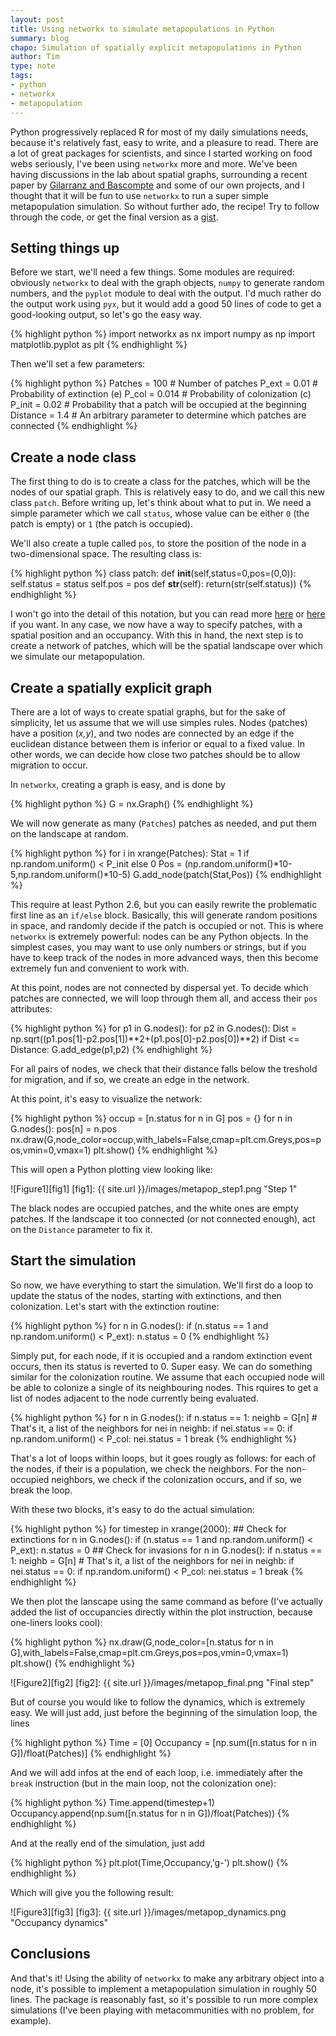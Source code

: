 ```yaml
---
layout: post
title: Using networkx to simulate metapopulations in Python
summary: blog
chapo: Simulation of spatially explicit metapopulations in Python
author: Tim
type: note
tags:
- python
- networkx
- metapopulation
---
```


Python progressively replaced R for most of my daily simulations needs, because it's relatively fast, easy to write, and a pleasure to read. There are a lot of great packages for scientists, and since I started working on food webs seriously, I've been using `networkx` more and more. We've been having discussions in the lab about spatial graphs, surrounding a recent paper by [Gilarranz and Bascompte](http://www.ncbi.nlm.nih.gov/pubmed/22155351) and some of our own projects, and I thought that it will be fun to use `networkx` to run a super simple metapopulation simulation. So without further ado, the recipe! Try to follow through the code, or get the final version as a [gist](https://gist.github.com/2725839).

## Setting things up

Before we start, we'll need a few things. Some modules are required: obviously `networkx` to deal with the graph objects, `numpy` to generate random numbers, and the `pyplot` module to deal with the output. I'd much rather do the output work using `pyx`, but it would add a good 50 lines of code to get a good-looking output, so let's go the easy way.

{% highlight python %}
import networkx as nx
import numpy as np
import matplotlib.pyplot as plt
{% endhighlight %}

Then we'll set a few parameters:

{% highlight python %}
Patches = 100   # Number of patches
P_ext = 0.01    # Probability of extinction (e)
P_col = 0.014   # Probability of colonization (c)
P_init = 0.02   # Probability that a patch will be occupied at the beginning
Distance = 1.4  # An arbitrary parameter to determine which patches are connected
{% endhighlight %}

## Create a node class

The first thing to do is to create a class for the patches, which will be the nodes of our spatial graph. This is relatively easy to do, and we call this new class `patch`. Before writing up, let's think about what to put in. We need a simple parameter which we call `status`, whose value can be either `0` (the patch is empty) or `1` (the patch is occupied).

We'll also create a tuple called `pos`, to store the position of the node in a two-dimensional space. The resulting class is:

{% highlight python %}
class patch:
    def __init__(self,status=0,pos=(0,0)):
        self.status = status
        self.pos = pos
    def __str__(self):
        return(str(self.status))
{% endhighlight %}

I won't go into the detail of this notation, but you can read more [here](http://www.penzilla.net/tutorials/python/classes/) or [here](http://jhamrick.mit.edu/2011/05/18/an-introduction-to-classes-and-inheritance-in-python/) if you want. In any case, we now have a way to specify patches, with a spatial position and an occupancy. With this in hand, the next step is to create a network of patches, which will be the spatial landscape over which we simulate our metapopulation.

## Create a spatially explicit graph

There are a lot of ways to create spatial graphs, but for the sake of simplicity, let us assume that we will use simples rules. Nodes (patches) have a position (*x,y*), and two nodes are connected by an edge if the euclidean distance between them is inferior or equal to a fixed value. In other words, we can decide how close two patches should be to allow migration to occur.

In `networkx`, creating a graph is easy, and is done by

{% highlight python %}
G = nx.Graph()
{% endhighlight %}

We will now generate as many (`Patches`) patches as needed, and put them on the landscape at random.

{% highlight python %}
for i in xrange(Patches):
    Stat = 1 if np.random.uniform() < P_init else 0
    Pos  = (np.random.uniform()*10-5,np.random.uniform()*10-5)
    G.add_node(patch(Stat,Pos))
{% endhighlight %}

This require at least Python 2.6, but you can easily rewrite the problematic first line as an `if/else` block. Basically, this will generate random positions in space, and randomly decide if the patch is occupied or not. This is where `networkx` is extremely powerful: nodes can be any Python objects. In the simplest cases, you may want to use only numbers or strings, but if you have to keep track of the nodes in more advanced ways, then this become extremely fun and convenient to work with.

At this point, nodes are not connected by dispersal yet. To decide which patches are connected, we will loop through them all, and access their `pos` attributes:

{% highlight python %}
for p1 in G.nodes():
    for p2 in G.nodes():
        Dist = np.sqrt((p1.pos[1]-p2.pos[1])**2+(p1.pos[0]-p2.pos[0])**2)
        if Dist <= Distance:
            G.add_edge(p1,p2)
{% endhighlight %}

For all pairs of nodes, we check that their distance falls below the treshold for migration, and if so, we create an edge in the network.

At this point, it's easy to visualize the network:

{% highlight python %}
occup = [n.status for n in G]
pos = {}
for n in G.nodes():
    pos[n] = n.pos
nx.draw(G,node_color=occup,with_labels=False,cmap=plt.cm.Greys,pos=pos,vmin=0,vmax=1)
plt.show()
{% endhighlight %}

This will open a Python plotting view looking like:

![Figure1][fig1]
[fig1]: {{ site.url }}/images/metapop_step1.png  "Step 1"

The black nodes are occupied patches, and the white ones are empty patches. If the landscape it too connected (or not connected enough), act on the `Distance` parameter to fix it.

## Start the simulation

So now, we have everything to start the simulation. We'll first do a loop to update the status of the nodes, starting with extinctions, and then colonization. Let's start with the extinction routine:

{% highlight python %}
for n in G.nodes():
    if (n.status == 1 and np.random.uniform() < P_ext):
        n.status = 0
{% endhighlight %}

Simply put, for each node, if it is occupied and a random extinction event occurs, then its status is reverted to 0. Super easy. We can do something similar for the colonization routine. We assume that each occupied node will be able to colonize a single of its neighbouring nodes. This rquires to get a list of nodes adjacent to the node currently being evaluated.

{% highlight python %}
for n in G.nodes():
    if n.status == 1:
        neighb = G[n] # That's it, a list of the neighbors
        for nei in neighb:
            if nei.status == 0:
                if np.random.uniform() < P_col:
                    nei.status = 1
                    break
{% endhighlight %}

That's a lot of loops within loops, but it goes rougly as follows: for each of the nodes, if their is a population, we check the neighbors. For the non-occupied neighbors, we check if the colonization occurs, and if so, we break the loop.

With these two blocks, it's easy to do the actual simulation:

{% highlight python %}
for timestep in xrange(2000):
    ## Check for extinctions
    for n in G.nodes():
        if (n.status == 1 and np.random.uniform() < P_ext):
            n.status = 0
    ## Check for invasions
    for n in G.nodes():
        if n.status == 1:
            neighb = G[n] # That's it, a list of the neighbors
            for nei in neighb:
                if nei.status == 0:
                    if np.random.uniform() < P_col:
                        nei.status = 1
                        break
{% endhighlight %}

We then plot the lanscape using the same command as before (I've actually added the list of occupancies directly within the plot instruction, because one-liners looks cool):

{% highlight python %}
nx.draw(G,node_color=[n.status for n in G],with_labels=False,cmap=plt.cm.Greys,pos=pos,vmin=0,vmax=1)
plt.show()
{% endhighlight %}

![Figure2][fig2]
[fig2]: {{ site.url }}/images/metapop_final.png  "Final step"

But of course you would like to follow the dynamics, which is extremely easy. We will just add, just before the beginning of the simulation loop, the lines

{% highlight python %}
Time = [0]
Occupancy = [np.sum([n.status for n in G])/float(Patches)]
{% endhighlight %}

And we will add infos at the end of each loop, i.e. immediately after the `break` instruction (but in the main loop, not the colonization one):

{% highlight python %}
Time.append(timestep+1)
Occupancy.append(np.sum([n.status for n in G])/float(Patches))
{% endhighlight %}

And at the really end of the simulation, just add

{% highlight python %}
plt.plot(Time,Occupancy,'g-')
plt.show()
{% endhighlight %}

Which will give you the following result:

![Figure3][fig3]
[fig3]: {{ site.url }}/images/metapop_dynamics.png  "Occupancy dynamics"

## Conclusions

And that's it! Using the ability of `networkx` to make any arbitrary object into a node, it's possible to implement a metapopulation simulation in roughly 50 lines. The package is reasonably fast, so it's possible to run more complex simulations (I've been playing with metacommunities with no problem, for example).
